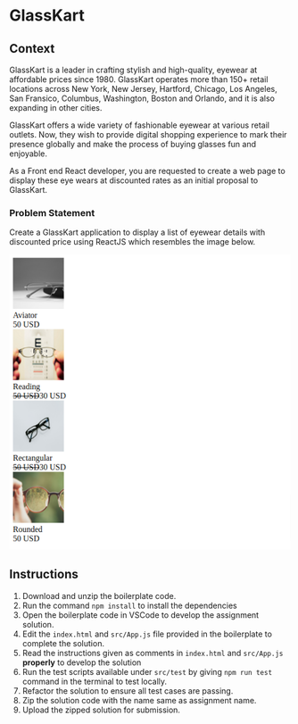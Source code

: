 # GlassKart

## Context

GlassKart is a leader in crafting stylish and high-quality, eyewear at affordable prices since 1980. GlassKart operates more than 150+ retail locations across New York, New Jersey, Hartford, Chicago, Los Angeles, San Fransico, Columbus, Washington, Boston and Orlando, and it is also expanding in other cities.​

GlassKart offers a wide variety of fashionable eyewear at various retail outlets. Now, they wish to provide digital shopping experience to mark their presence globally and make the process of buying glasses fun and enjoyable. ​

As a Front end React developer, you are requested to create a web page to display these eye wears at discounted rates as an initial proposal to GlassKart.

### Problem Statement

Create a GlassKart application to display a list of eyewear details with discounted price using ReactJS which resembles the image below.

![](./GlassKart.png)

## Instructions 

1. Download and unzip the boilerplate code.
2. Run the command `npm install` to install the dependencies 
3. Open the boilerplate code in VSCode to develop the assignment solution. 
4. Edit the `index.html` and `src/App.js` file provided in the boilerplate to complete the solution. 
5. Read the instructions given as comments in `index.html` and `src/App.js` **properly** to develop the solution 
6. Run the test scripts available under `src/test` by giving `npm run test` command in the terminal to test locally.
7. Refactor the solution to ensure all test cases are passing. 
8. Zip the solution code with the name same as assignment name. 
9. Upload the zipped solution for submission. 

